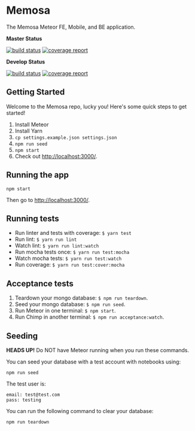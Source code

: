 # Memosa

The Memosa Meteor FE, Mobile, and BE application.

**Master Status**

[![build status](https://gitlab.com/memosa/memosa/badges/master/build.svg)](https://gitlab.com/memosa/memosa/commits/master) [![coverage report](https://gitlab.com/memosa/memosa/badges/master/coverage.svg)](https://gitlab.com/memosa/memosa/commits/master)

**Develop Status**

[![build status](https://gitlab.com/memosa/memosa/badges/develop/build.svg)](https://gitlab.com/memosa/memosa/commits/develop) [![coverage report](https://gitlab.com/memosa/memosa/badges/develop/coverage.svg)](https://gitlab.com/memosa/memosa/commits/develop)

## Getting Started

Welcome to the Memosa repo, lucky you! Here's some quick steps to get started!

1. Install Meteor
2. Install Yarn
3. `cp settings.example.json settings.json`
4. `npm run seed`
5. `npm start`
6. Check out [http://localhost:3000/](http://localhost:3000/).

## Running the app

```
npm start
```

Then go to [http://localhost:3000/](http://localhost:3000/).

## Running tests

* Run linter and tests with coverage: `$ yarn test`
* Run lint: `$ yarn run lint`
* Watch lint: `$ yarn run lint:watch`
* Run mocha tests once: `$ yarn run test:mocha`
* Watch mocha tests: `$ yarn run test:watch`
* Run coverage: `$ yarn run test:cover:mocha`

## Acceptance tests

1. Teardown your mongo database: `$ npm run teardown`.
2. Seed your mongo database: `$ npm run seed`.
3. Run Meteor in one terminal: `$ npm start`.
4. Run Chimp in another terminal: `$ npm run acceptance:watch`.

## Seeding

**HEADS UP!** Do NOT have Meteor running when you run these commands.

You can seed your database with a test account with notebooks using:

```
npm run seed
```

The test user is:

```
email: test@test.com
pass: testing
```

You can run the following command to clear your database:

```
npm run teardown
```
